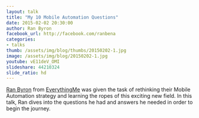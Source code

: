 ```yaml
---
layout: talk
title: "My 10 Mobile Automation Questions"
date: 2015-02-02 20:30:00
author: Ran Byron
facebook_url: http://facebook.com/ranbena
categories:
- talks
thumb: /assets/img/blog/thumbs/20150202-1.jpg
image: /assets/img/blog/20150202-1.jpg
youtube: vE11deV_OMI
slideshare: 44210324
slide_ratio: hd
---
```


[Ran Byron] from [EverythingMe] was given the task of rethinking their Mobile Automation strategy and learning the ropes of this exciting new field. In this talk, Ran dives into the questions he had and answers he needed in order to begin the journey.

[Ran Byron]: http://ranbena.com
[EverythingMe]: http://everything.me
